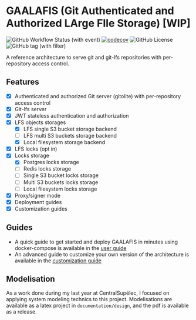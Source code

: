 # GAALAFIS (Git Authenticated and Authorized LArge FIle Storage) [WIP]

![GitHub Workflow Status (with event)](https://img.shields.io/github/actions/workflow/status/Leonils/gaalafis/tests-on-main.yml?label=tests)
[![codecov](https://codecov.io/gh/Leonils/gaalafis/graph/badge.svg?token=YCGN2KLRLB)](https://codecov.io/gh/Leonils/gaalafis)
![GitHub License](https://img.shields.io/github/license/LeoNils/gaalafis)
![GitHub tag (with filter)](https://img.shields.io/github/v/tag/Leonils/gaalafis)

A reference architecture to serve git and git-lfs repositories with per-repository access control.

## Features

- [x] Authenticated and authorized Git server (gitolite) with per-repository access control
- [x] Git-lfs server
- [x] JWT stateless authentication and authorization
- [x] LFS objects storages
    - [x] LFS single S3 bucket storage backend
    - [ ] LFS multi S3 buckets storage backend
    - [x] Local filesystem storage backend
- [x] LFS locks (opt in)
- [x] Locks storage
    - [x] Postgres locks storage
    - [ ] Redis locks storage
    - [ ] Single S3 bucket locks storage
    - [ ] Multi S3 buckets locks storage
    - [ ] Local filesystem locks storage
- [x] Proxy/signer mode
- [x] Deployment guides
- [x] Customization guides

## Guides

- A quick guide to get started and deploy GAALAFIS in minutes using docker-compose is available in the [user guide](documentation/user-guide/user-guide.md)
- An advanced guide to customize your own version of the architecture is available in the [customization guide](documentation/user-guide/customization-guide.md)

## Modelisation

As a work done during my last year at CentralSupélec, I focused on applying system modeling technics to this project. Modelisations are available as a latex project in `documentation/design`, and the pdf is available as a release.
